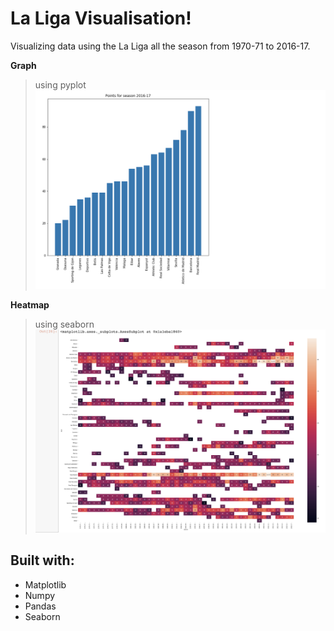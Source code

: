 # La Liga Visualisation!

Visualizing data using the La Liga all the season from 1970-71 to 2016-17.


**Graph** 
> using pyplot
![Bar](/bar.png)

**Heatmap**
> using seaborn
![Heatmap](/heatmap.png)

## Built with:
 * Matplotlib
 * Numpy
 * Pandas
 * Seaborn
